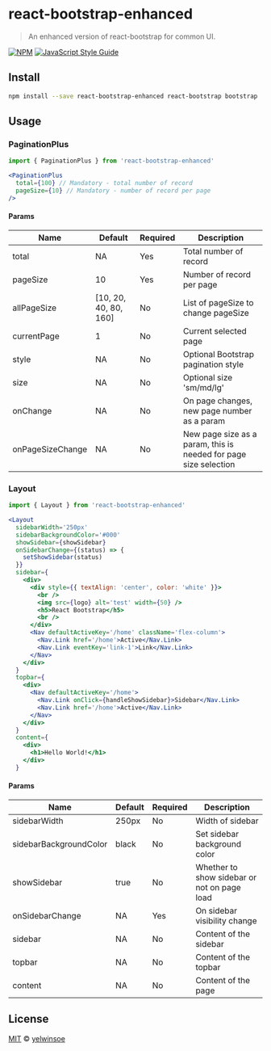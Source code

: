 # react-bootstrap-enhanced

> An enhanced version of react-bootstrap for common UI.

[![NPM](https://img.shields.io/npm/v/react-bootstrap-enhanced.svg)](https://www.npmjs.com/package/react-bootstrap-enhanced) [![JavaScript Style Guide](https://img.shields.io/badge/code_style-standard-brightgreen.svg)](https://standardjs.com)

## Install

```bash
npm install --save react-bootstrap-enhanced react-bootstrap bootstrap
```

## Usage
### PaginationPlus
```jsx
import { PaginationPlus } from 'react-bootstrap-enhanced'

<PaginationPlus 
  total={100} // Mandatory - total number of record
  pageSize={10} // Mandatory - number of record per page
/>
```
#### Params
| Name | Default | Required | Description |
| ---- | ------- | ---------- | -------- |
| total | NA | Yes | Total number of record |
| pageSize | 10 | Yes | Number of record per page |
| allPageSize | [10, 20, 40, 80, 160] | No | List of pageSize to change pageSize |
| currentPage | 1 | No | Current selected page |
| style | NA | No | Optional Bootstrap pagination style |
| size | NA | No | Optional size 'sm/md/lg' |
| onChange | NA | No | On page changes, new page number as a param |
| onPageSizeChange | NA | No | New page size as a param, this is needed for page size selection |

### Layout
```jsx
import { Layout } from 'react-bootstrap-enhanced'

<Layout
  sidebarWidth='250px'
  sidebarBackgroundColor='#000'
  showSidebar={showSidebar}
  onSidebarChange={(status) => {
    setShowSidebar(status)
  }}
  sidebar={
    <div>
      <div style={{ textAlign: 'center', color: 'white' }}>
        <br />
        <img src={logo} alt='test' width={50} />
        <h5>React Bootstrap</h5>
        <br />
      </div>
      <Nav defaultActiveKey='/home' className='flex-column'>
        <Nav.Link href='/home'>Active</Nav.Link>
        <Nav.Link eventKey='link-1'>Link</Nav.Link>
      </Nav>
    </div>
  }
  topbar={
    <div>
      <Nav defaultActiveKey='/home'>
        <Nav.Link onClick={handleShowSidebar}>Sidebar</Nav.Link>
        <Nav.Link href='/home'>Active</Nav.Link>
      </Nav>
    </div>
  }
  content={
    <div>
      <h1>Hello World!</h1>
    </div>
  }
```
#### Params
| Name | Default | Required | Description |
| ---- | ------- | ---------- | -------- |
| sidebarWidth | 250px | No | Width of sidebar |
| sidebarBackgroundColor | black | No | Set sidebar background color |
| showSidebar | true | No | Whether to show sidebar or not on page load |
| onSidebarChange | NA | Yes | On sidebar visibility change |
| sidebar | NA | No | Content of the sidebar |
| topbar | NA | No | Content of the topbar |
| content | NA | No | Content of the page |

## License

[MIT](https://github.com/yelwinsoe/react-bootstrap-enhanced/blob/master/LICENSE) © [yelwinsoe](https://github.com/yelwinsoe)
